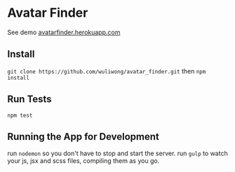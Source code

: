 Avatar Finder
============
See demo [avatarfinder.herokuapp.com](http://avatarfinder.herokuapp.com/)

Install
---------------------

`git clone https://github.com/wuliwong/avatar_finder.git` then `npm install`

Run Tests
---------------------

`npm test`

Running the App for Development
---------------------

run `nodemon` so you don't have to stop and start the server.
run `gulp` to watch your js, jsx and scss files, compiling them as you go.